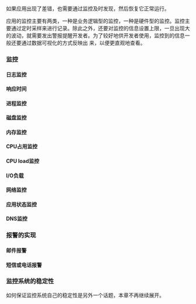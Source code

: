 如果应用出现了差错，也需要通过监控及时发现，然后恢复它正常运行。

应用的监控主要有两类，一种是业务逻辑型的监控，一种是硬件型的监控。监控主要通过定时采样来进行记录。除此之外，还要对监控的信息设置上限，一旦出现大的波动，就需要发出警报提醒开发者。为了较好地供开发者使用，监控到的信息一般还要通过数据可视化的方式反映出 来，以便更直观地查看。

### 监控

#### 日志监控

#### 响应时间

#### 进程监控

#### 磁盘监控

#### 内存监控

#### CPU占用监控

#### CPU load监控

#### I/O负载

#### 网络监控

#### 应用状态监控

#### DNS监控

### 报警的实现

#### 邮件报警

#### 短信或电话报警

### 监控系统的稳定性

如何保证监控系统自己的稳定性是另外一个话题，本章不再继续展开。